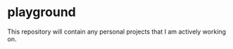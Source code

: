 playground
==========

This repository will contain any personal projects that I am actively working on.
